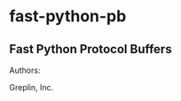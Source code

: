 fast-python-pb
=====================

Fast Python Protocol Buffers
----------------------------


Authors:

Greplin, Inc.
